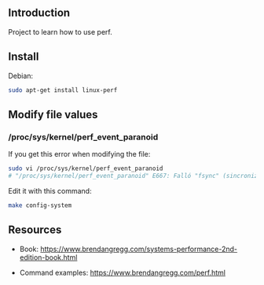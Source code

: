 ## Introduction

Project to learn how to use perf.

## Install

Debian:

```bash
sudo apt-get install linux-perf
```

## Modify file values

### /proc/sys/kernel/perf_event_paranoid

If you get this error when modifying the file:

```bash
sudo vi /proc/sys/kernel/perf_event_paranoid
# "/proc/sys/kernel/perf_event_paranoid" E667: Falló "fsync" (sincronización de archivo)
```

Edit it with this command:

```bash
make config-system
```

## Resources

- Book: <https://www.brendangregg.com/systems-performance-2nd-edition-book.html>

- Command examples: <https://www.brendangregg.com/perf.html>
